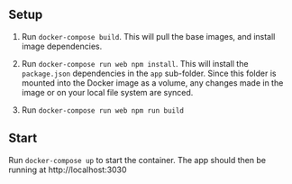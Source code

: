 ## Setup

1. Run `docker-compose build`. This will pull the base images, and install image dependencies.

2. Run `docker-compose run web npm install`. This will install the `package.json` dependencies in the `app` sub-folder. Since this folder is mounted into the Docker image as a volume, any changes made in the image or on your local file system are synced.
3. Run `docker-compose run web npm run build`

## Start

Run `docker-compose up` to start the container. The app should then be running at http://localhost:3030
